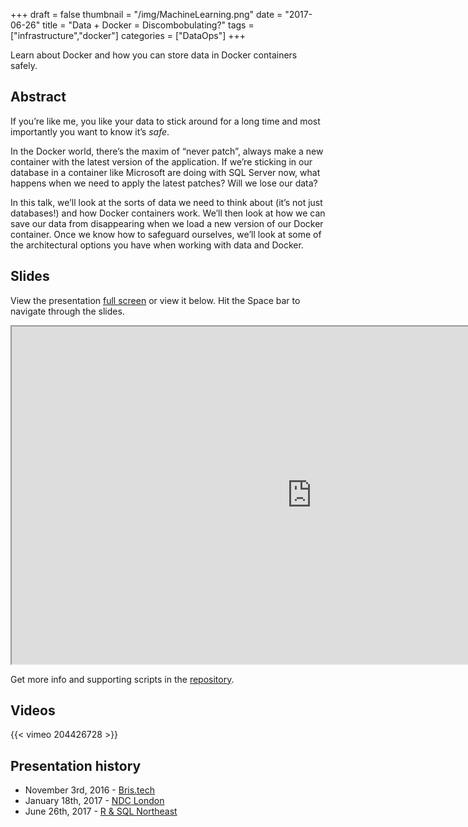 +++
draft = false
thumbnail = "/img/MachineLearning.png"
date = "2017-06-26"
title = "Data + Docker = Discombobulating?"
tags = ["infrastructure","docker"]
categories = ["DataOps"]
+++

Learn about Docker and how you can store data in Docker containers safely.

## Abstract
If you’re like me, you like your data to stick around for a long time and most importantly you want to know it’s *safe*.

In the Docker world, there’s the maxim of “never patch”, always make a new container with the latest version of the application. If we’re sticking in our database in a container like Microsoft are doing with SQL Server now, what happens when we need to apply the latest patches? Will we lose our data?

In this talk, we’ll look at the sorts of data we need to think about (it’s not just databases!) and how Docker containers work. We’ll then look at how we can save our data from disappearing when we load a new version of our Docker container. Once we know how to safeguard ourselves, we’ll look at some of the architectural options you have when working with data and Docker.

## Slides
View the presentation [full screen](http://stephlocke.info/Rtraining/datadockerdisconbobulating.html) or view it below. Hit the Space bar to navigate through the slides.

<iframe src="http://stephlocke.info/Rtraining/datadockerdisconbobulating.html" width="960" height="540"></iframe>

Get more info and supporting scripts in the [repository](https://github.com/stephlocke/datadockerdisconbobulating).

## Videos
{{< vimeo 204426728 >}}

## Presentation history
- November 3rd, 2016 - [Bris.tech](http://2016.bris.tech/)
- January 18th, 2017 - [NDC London](http://ndc-london.com/)
- June 26th, 2017 - [R & SQL Northeast](attending.io/events/r-north-june-26-2017)

